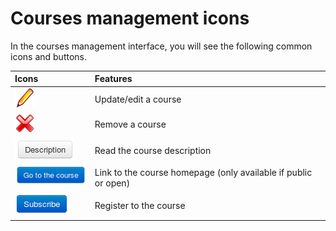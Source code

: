 # Courses management icons

In the courses management interface, you will see the following common icons and buttons.


| Icons | Features |
| :--- | :--- |
| ![](../../.gitbook/assets/graphics77.png) | Update/edit a course |
| ![](../../.gitbook/assets/images25%20%282%29.png) | Remove a course |
| ![](../../.gitbook/assets/images22%20%285%29.png) | Read the course description |
| ![](../../.gitbook/assets/images23%20%283%29.png) | Link to the course homepage \(only available if public or open\) |
| ![](../../.gitbook/assets/images274.png) | Register to the course |

